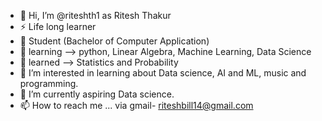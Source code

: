 - 👋 Hi, I’m @riteshth1 as Ritesh Thakur
- ⚡ Life long learner
- 🏫 Student (Bachelor of Computer Application)
- 📔 learning --> python, Linear Algebra, Machine Learning,  Data Science
- 🫡 learned --> Statistics and Probability
- 👀 I’m interested in learning about Data science, AI and ML, music and programming.
- 🌱 I’m currently aspiring Data science. 
- 📫 How to reach me ... via gmail- riteshbill14@gmail.com


<!---
riteshth1/riteshth1 is a ✨ special ✨ repository because its `README.md` (this file) appears on your GitHub profile.
You can click the Preview link to take a look at your changes.
--->
